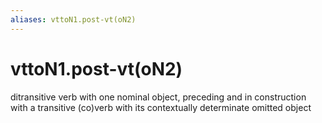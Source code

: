 ```yaml
---
aliases: vttoN1.post-vt(oN2)
---
```

# vttoN1.post-vt(oN2)

ditransitive verb with one nominal object, preceding and in construction with a transitive (co)verb with its contextually determinate omitted object